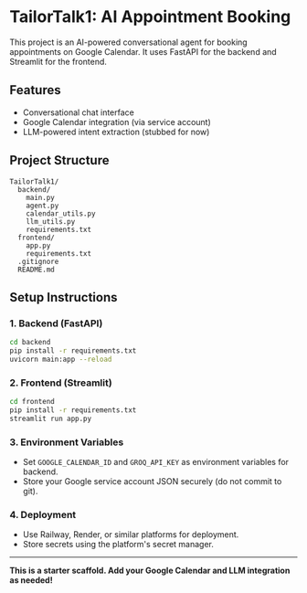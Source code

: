 # TailorTalk1: AI Appointment Booking

This project is an AI-powered conversational agent for booking appointments on Google Calendar. It uses FastAPI for the backend and Streamlit for the frontend.

## Features
- Conversational chat interface
- Google Calendar integration (via service account)
- LLM-powered intent extraction (stubbed for now)

## Project Structure
```
TailorTalk1/
  backend/
    main.py
    agent.py
    calendar_utils.py
    llm_utils.py
    requirements.txt
  frontend/
    app.py
    requirements.txt
  .gitignore
  README.md
```

## Setup Instructions

### 1. Backend (FastAPI)
```sh
cd backend
pip install -r requirements.txt
uvicorn main:app --reload
```

### 2. Frontend (Streamlit)
```sh
cd frontend
pip install -r requirements.txt
streamlit run app.py
```

### 3. Environment Variables
- Set `GOOGLE_CALENDAR_ID` and `GROQ_API_KEY` as environment variables for backend.
- Store your Google service account JSON securely (do not commit to git).

### 4. Deployment
- Use Railway, Render, or similar platforms for deployment.
- Store secrets using the platform's secret manager.

---

**This is a starter scaffold. Add your Google Calendar and LLM integration as needed!** 